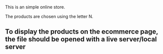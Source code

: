 This is an simple online store.

The products are chosen using the letter N.

## To display the products on the ecommerce page, the file should be opened with a live server/local server